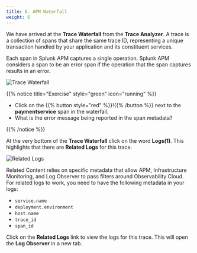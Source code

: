 ```yaml
---
title: 6. APM Waterfall
weight: 6
---
```


We have arrived at the **Trace Waterfall** from the **Trace Analyzer**. A trace is a collection of spans that share the same trace ID, representing a unique transaction handled by your application and its constituent services.

Each span in Splunk APM captures a single operation. Splunk APM considers a span to be an error span if the operation that the span captures results in an error.

![Trace Waterfall](../images/apm-trace-waterfall.png)

{{% notice title="Exercise" style="green" icon="running" %}}

* Click on the {{% button style="red"  %}}!{{% /button %}} next to the **paymentservice** span in the waterfall.
* What is the error message being reported in the span metadata?

{{% /notice %}}

At the very bottom of the **Trace Waterfall** click on the word **Logs(1)**. This highlights that there are **Related Logs** for this trace.

![Related Logs](../images/apm-related-logs.png)

Related Content relies on specific metadata that allow APM, Infrastructure Monitoring, and Log Observer to pass filters around Observability Cloud. For related logs to work, you need to have the following metadata in your logs:

* `service.name`
* `deployment.environment`
* `host.name`
* `trace_id`
* `span_id`

Click on the **Related Logs** link to view the logs for this trace. This will open the **Log Observer** in a new tab.
